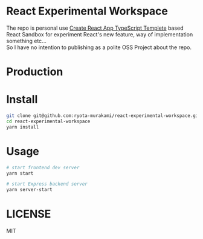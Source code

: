 # React Experimental Workspace
 
The repo is personal use [Create React App TypeScript Templete](https://create-react-app.dev/docs/getting-started#creating-a-typescript-app) based React Sandbox for experiment React's new feature, way of implementation something etc...  
So I have no intention to publishing as a polite OSS Project about the repo.  

# Production


# Install

```bash
git clone git@github.com:ryota-murakami/react-experimental-workspace.git
cd react-experimental-workspace
yarn install
```

# Usage

```bash
# start frontend dev server
yarn start

# start Express backend server
yarn server-start
```

# LICENSE

MIT
